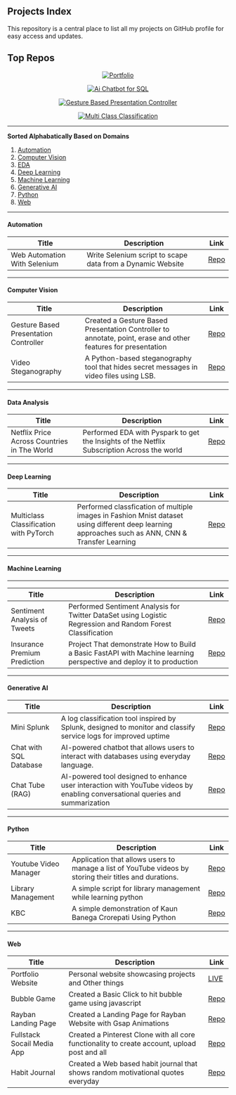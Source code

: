 ## Projects Index

This repository is a central place to list all my projects on GitHub profile for easy access and updates.

## Top Repos

<div align="center">

[![Portfolio](https://github-readme-stats.vercel.app/api/pin/?username=anaskhaann&repo=my-portfolio-website)](https://github.com/anaskhaann/my-portfolio-website)

[![Ai Chatbot for SQL](https://github-readme-stats.vercel.app/api/pin/?username=anaskhaann&repo=Chat-with-Database-SQL)](https://github.com/anaskhaann/Chat-with-Database-SQL)

[![Gesture Based Presentation Controller](https://github-readme-stats.vercel.app/api/pin/?username=anaskhaann&repo=Gesture-Based-Presentation)](https://github.com/anaskhaann/Gesture-Based-Presentation)

[![Multi Class Classification](https://github-readme-stats.vercel.app/api/pin/?username=anaskhaann&repo=Multiclass_Classification_on_Fmnist)](https://github.com/anaskhaann/Multiclass_Classification_on_Fmnist)

</div>

---

**Sorted Alphabatically Based on Domains**

1. [Automation](#automation)
2. [Computer Vision](#computer-vision)
3. [EDA](#data-analysis)
4. [Deep Learning](#deep-learning)
5. [Machine Learning](#machine-learning)
6. [Generative AI](#generative-ai)
7. [Python](#python)
8. [Web](#web)

---

#### Automation

| Title                        | Description                                                | Link                                                               |
| ---------------------------- | ---------------------------------------------------------- | ------------------------------------------------------------------ |
| Web Automation With Selenium | Write Selenium script to scape data from a Dynamic Website | [Repo](https://github.com/anaskhaann/Web-Automation-With-Selenium) |

---

#### Computer Vision

| Title                                 | Description                                                                                                   | Link                                                             |
| ------------------------------------- | ------------------------------------------------------------------------------------------------------------- | ---------------------------------------------------------------- |
| Gesture Based Presentation Controller | Created a Gesture Based Presentation Controller to annotate, point, erase and other features for presentation | [Repo](https://github.com/anaskhaann/Gesture-Based-Presentation) |
| Video Steganography                   | A Python-based steganography tool that hides secret messages in video files using LSB.                        | [Repo](https://github.com/anaskhaann/video-steganography)        |

---

#### Data Analysis

| Title                                       | Description                                                                                 | Link                                                   |
| ------------------------------------------- | ------------------------------------------------------------------------------------------- | ------------------------------------------------------ |
| Netflix Price Across Countries in The World | Performed EDA with Pyspark to get the Insights of the Netflix Subscription Across the world | [Repo](https://github.com/anaskhaann/EDA-with-PySpark) |

---

#### Deep Learning

| Title                                  | Description                                                                                                                                       | Link                                                                      |
| -------------------------------------- | ------------------------------------------------------------------------------------------------------------------------------------------------- | ------------------------------------------------------------------------- |
| Multiclass Classification with PyTorch | Performed classfication of multiple images in Fashion Mnist dataset using different deep learning approaches such as ANN, CNN & Transfer Learning | [Repo](https://github.com/anaskhaann/Multiclass_Classification_on_Fmnist) |

---

#### Machine Learning

---

| Title                        | Description                                                                                                         | Link                                                                    |
| ---------------------------- | ------------------------------------------------------------------------------------------------------------------- | ----------------------------------------------------------------------- |
| Sentiment Analysis of Tweets | Performed Sentiment Analysis for Twitter DataSet using Logistic Regression and Random Forest Classification         | [Repo](https://github.com/anaskhaann/Sentiment-Analysis)                |
| Insurance Premium Prediction | Project That demonstrate How to Build a Basic FastAPI with Machine learning perspective and deploy it to production | [Repo](https://github.com/anaskhaann/insurance_prediction_with_fastApi) |

---

#### Generative AI

| Title                  | Description                                                                                                                   | Link                                                         |
| ---------------------- | ----------------------------------------------------------------------------------------------------------------------------- | ------------------------------------------------------------ |
| Mini Splunk            | A log classification tool inspired by Splunk, designed to monitor and classify service logs for improved uptime               | [Repo](https://github.com/anaskhaann/mini-splunk)            |
| Chat with SQL Database | AI-powered chatbot that allows users to interact with databases using everyday language.                                      | [Repo](https://github.com/anaskhaann/Chat-with-Database-SQL) |
| Chat Tube (RAG)        | AI-powered tool designed to enhance user interaction with YouTube videos by enabling conversational queries and summarization | [Repo](https://github.com/anaskhaann/chat_tube)              |

---

#### Python

| Title                 | Description                                                                                             | Link                                                            |
| --------------------- | ------------------------------------------------------------------------------------------------------- | --------------------------------------------------------------- |
| Youtube Video Manager | Application that allows users to manage a list of YouTube videos by storing their titles and durations. | [Repo](https://github.com/anaskhaann/youtube-video-manager)     |
| Library Management    | A simple script for library management while learning python                                            | [Repo](https://github.com/anaskhaann/Simple_Library_Management) |
| KBC                   | A simple demonstration of Kaun Banega Crorepati Using Python                                            | [Repo](https://github.com/anaskhaann/KBC-using-Python)          |

---

#### Web

| Title                      | Description                                                                                  | Link                                                           |
| -------------------------- | -------------------------------------------------------------------------------------------- | -------------------------------------------------------------- |
| Portfolio Website          | Personal website showcasing projects and Other things                                        | [LIVE](https://anaskhaann.vercel.app)                          |
| Bubble Game                | Created a Basic Click to hit bubble game using javascript                                    | [Repo](https://github.com/anaskhaann/Bubble-game-using-js)     |
| Rayban Landing Page        | Created a Landing Page for Rayban Website with Gsap Animations                               | [Repo](https://github.com/anaskhaann/Reyban-Landing-Page)      |
| Fullstack Socail Media App | Created a Pinterest Clone with all core functionality to create account, upload post and all | [Repo](https://github.com/anaskhaann/Pinterest-Clone)          |
| Habit Journal              | Created a Web based habit journal that shows random motivational quotes everyday             | [Repo](https://github.com/anaskhaann/Daily-Reflection-Journal) |
